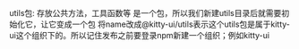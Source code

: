 utils包: 存放公共方法，工具函数等
是一个包，所以我们新建utils目录后就需要初始化它，让它变成一个包
将name改成@kitty-ui/utils表示这个utils包是属于kitty-ui这个组织下的。所以记住发布之前要登录npm新建一个组织；例如kitty-ui